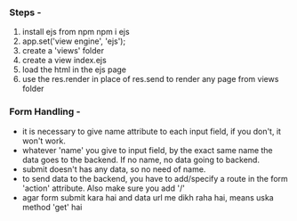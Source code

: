 ### Steps -
1. install ejs from npm
    npm i ejs
2. app.set('view engine', 'ejs');
3. create a 'views' folder
4. create a view index.ejs
5. load the html in the ejs page
6. use the res.render in place of res.send to render any page from views folder

### Form Handling -
- it is necessary to give name attribute to each input field, if you don't, it won't work.
- whatever 'name' you give to input field, by the exact same name the data goes to the backend. If no name, no data going to backend.
- submit doesn't has any data, so no need of name.
- to send data to the backend, you have to add/specify a route in the form 'action' attribute. Also make sure you add '/'
- agar form submit kara hai and data url me dikh raha hai, means uska method 'get' hai